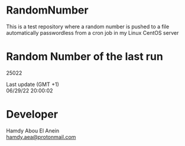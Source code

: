 # RandomNumber    
This is a test repository where a random number is pushed to a file automatically passwordless from a cron job in my Linux CentOS server    
# Random Number of the last run   
25022
      
Last update (GMT +1)    
06/29/22 20:00:02
# Developer    
Hamdy Abou El Anein   
hamdy.aea@protonmail.com

